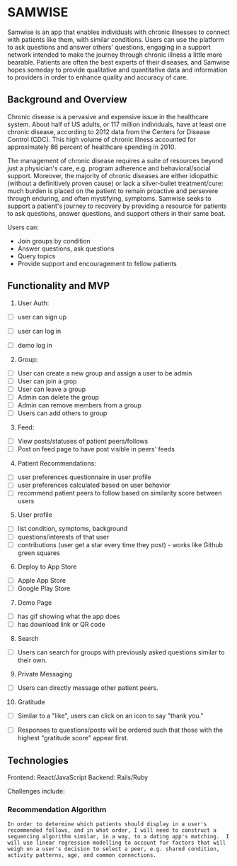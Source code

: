 # SAMWISE

Samwise is an app that enables individuals with chronic illnesses to connect with patients like them, with similar conditions. Users can use the platform to ask questions and answer others' questions, engaging in a support network intended to make the journey through chronic illness a little more bearable. Patients are often the best experts of their diseases, and Samwise hopes someday to provide qualitative and quantitative data and information to providers in order to enhance quality and accuracy of care.  

## Background and Overview 

Chronic disease is a pervasive and expensive issue in the healthcare system. About half of US adults, or 117 million individuals, have at least one chronic disease, according to 2012 data from the Centers for Disease Control (CDC). This high volume of chronic illness accounted for approximately 86 percent of healthcare spending in 2010.

The management of chronic disease requires a suite of resources beyond just a physician's care, e.g. program adherence and behavioral/social support. Moreover, the majority of chronic diseases are either idiopathic (without a definitively proven cause) or lack a silver-bullet treatment/cure: much burden is placed on the patient to remain proactive and persevere through enduring, and often mystifying, symptoms. Samwise seeks to support a patient's journey to recovery by providing a resource for patients to ask questions, answer questions, and support others in their same boat.


Users can: 
  * Join groups by condition
  * Answer questions, ask questions
  * Query topics 
  * Provide support and encouragement to fellow patients
 
## Functionality and MVP

1. User Auth: 
  - [ ] user can sign up
  - [ ] user can log in
  - [ ] demo log in


2. Group:
  - [ ] User can create a new group and assign a user to be admin
  - [ ] User can join a grop
  - [ ] User can leave a group
  - [ ] Admin can delete the group
  - [ ] Admin can remove members from a group
  - [ ] Users can add others to group
  
3. Feed:
  - [ ] View posts/statuses of patient peers/follows
  - [ ] Post on feed page to have post visible in peers' feeds

4. Patient Recommendations:
  - [ ] user preferences questionnaire in user profile
  - [ ] user preferences calculated based on user behavior
  - [ ] recommend patient peers to follow based on similarity score between users

5. User profile 
  - [ ] list condition, symptoms, background
  - [ ] questions/interests of that user
  - [ ] contributions (user get a star every time they post) - works like Github green squares

6. Deploy to App Store
  - [ ] Apple App Store
  - [ ] Google Play Store
  
7.  Demo Page
  - [ ] has gif showing what the app does
  - [ ] has download link or QR code
  
8. Search
  - [ ] Users can search for groups with previously asked questions similar to their own.

9. Private Messaging
  - [ ] Users can directly message other patient peers.

10. Gratitude
  - [ ] Similar to a "like", users can click on an icon to say "thank you." 
  - [ ] Responses to questions/posts will be ordered such that those with the highest "gratitude score" appear first.
  

## Technologies 

Frontend: React/JavaScript 
Backend: Rails/Ruby 

Challenges include: 

  ### Recommendation Algorithm 
    In order to determine which patients should display in a user's recommended follows, and in what order, I will need to construct a sequencing algorithm similar, in a way, to a dating app's matching.  I will use linear regression modelling to account for factors that will weigh on a user's decision to select a peer, e.g. shared condition, activity patterns, age, and common connections. 
